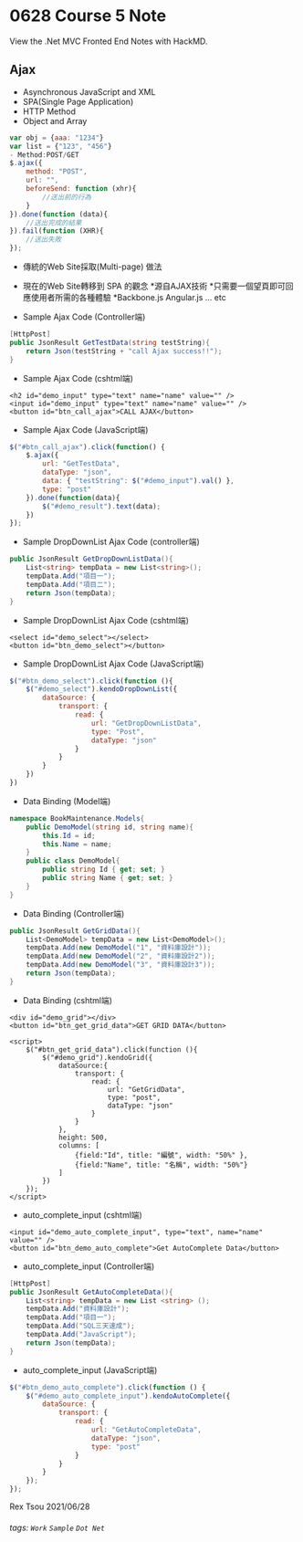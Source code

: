 # 0628 Course 5 Note

View the .Net MVC Fronted End Notes with HackMD.

Ajax
---

- Asynchronous JavaScript and XML
- SPA(Single Page Application)
- HTTP Method
- Object and Array

```javascript
var obj = {aaa: "1234"}
var list = {"123", "456"}
- Method:POST/GET
$.ajax({
    method: "POST",
    url: "",
    beforeSend: function (xhr){
        //送出前的行為
    }
}).done(function (data){
    //送出完成的結果
}).fail(function (XHR){
    //送出失敗
});
```

- 傳統的Web Site採取(Multi-page) 做法
- 現在的Web Site轉移到 SPA 的觀念
*源自AJAX技術
*只需要一個望頁即可回應使用者所需的各種體驗
*Backbone.js Angular.js ... etc

- Sample Ajax Code (Controller端)

```csharp
[HttpPost]
public JsonResult GetTestData(string testString){
    return Json(testString + "call Ajax success!!");
}
```

- Sample Ajax Code (cshtml端)

```htmlmixed
<h2 id="demo_input" type="text" name="name" value="" />
<input id="demo_input" type="text" name="name" value="" />
<button id="btn_call_ajax">CALL AJAX</button>
```

- Sample Ajax Code (JavaScript端)

```javascript
$("#btn_call_ajax").click(function() {
    $.ajax({
        url: "GetTestData",
        dataType: "json",
        data: { "testString": $("#demo_input").val() },
        type: "post"
    }).done(function(data){
        $("#demo_result").text(data);
    })
});
```

- Sample DropDownList Ajax Code (controller端)

```csharp
public JsonResult GetDropDownListData(){
    List<string> tempData = new List<string>();
    tempData.Add("項目一");
    tempData.Add("項目二");
    return Json(tempData);
}
```

- Sample DropDownList Ajax Code (cshtml端)

```htmlmixed
<select id="demo_select"></select>
<button id="btn_demo_select"></button>
```


- Sample DropDownList Ajax Code (JavaScript端) 

```javascript
$("#btn_demo_select").click(function (){
    $("#demo_select").kendoDropDownList({
        dataSource: {
            transport: {
                read: {
                    url: "GetDropDownListData",
                    type: "Post",
                    dataType: "json"
                }
            }
        }
    })
})
```

- Data Binding (Model端)

```csharp
namespace BookMaintenance.Models{
    public DemoModel(string id, string name){
        this.Id = id;
        this.Name = name;
    }
    public class DemoModel{
        public string Id { get; set; }
        public string Name { get; set; }
    }
}
```

- Data Binding (Controller端)

```csharp
public JsonResult GetGridData(){
    List<DemoModel> tempData = new List<DemoModel>();
    tempData.Add(new DemoModel("1", "資料庫設計"));
    tempData.Add(new DemoModel("2", "資料庫設計2"));
    tempData.Add(new DemoModel("3", "資料庫設計3"));
    return Json(tempData);
}
```

- Data Binding (cshtml端)

```htmlmixed
<div id="demo_grid"></div>
<button id="btn_get_grid_data">GET GRID DATA</button>

<script>
    $("#btn_get_grid_data").click(function (){
        $("#demo_grid").kendoGrid({
            dataSource:{
                transport: {
                    read: {
                        url: "GetGridData",
                        type: "post",
                        dataType: "json"
                    }
                }
            },
            height: 500,
            columns: [
                {field:"Id", title: "編號", width: "50%" },
                {field:"Name", title: "名稱", width: "50%"}
            ]
        })
    });
</script>
```

- auto_complete_input (cshtml端)

```htmlmixed
<input id="demo_auto_complete_input", type="text", name="name" value="" />
<button id="btn_demo_auto_complete">Get AutoComplete Data</button>
```

- auto_complete_input (Controller端)

```csharp
[HttpPost]
public JsonResult GetAutoCompleteData(){
    List<string> tempData = new List <string> ();
    tempData.Add("資料庫設計");
    tempData.Add("項目一");
    tempData.Add("SQL三天速成");
    tempData.Add("JavaScript");
    return Json(tempData);
}
```

- auto_complete_input (JavaScript端)

```javascript
$("#btn_demo_auto_complete").click(function () {
    $("#demo_auto_complete_input").kendoAutoComplete({
        dataSource: {
            transport: {
                read: {
                    url: "GetAutoCompleteData",
                    dataType: "json",
                    type: "post"
                }
            }
        }
    });
});
```
 





Rex Tsou 2021/06/28

###### tags: `Work` `Sample` `Dot Net`
